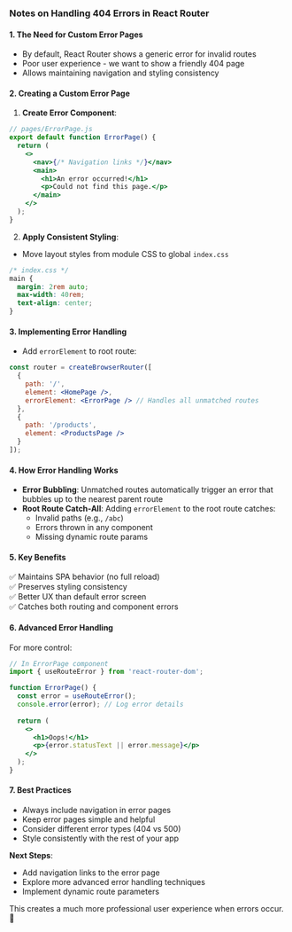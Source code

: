 ### **Notes on Handling 404 Errors in React Router**

#### **1. The Need for Custom Error Pages**
- By default, React Router shows a generic error for invalid routes
- Poor user experience - we want to show a friendly 404 page
- Allows maintaining navigation and styling consistency

#### **2. Creating a Custom Error Page**
1. **Create Error Component**:
```jsx
// pages/ErrorPage.js
export default function ErrorPage() {
  return (
    <>
      <nav>{/* Navigation links */}</nav>
      <main>
        <h1>An error occurred!</h1>
        <p>Could not find this page.</p>
      </main>
    </>
  );
}
```

2. **Apply Consistent Styling**:
- Move layout styles from module CSS to global `index.css`
```css
/* index.css */
main {
  margin: 2rem auto;
  max-width: 40rem;
  text-align: center;
}
```

#### **3. Implementing Error Handling**
- Add `errorElement` to root route:
```jsx
const router = createBrowserRouter([
  {
    path: '/',
    element: <HomePage />,
    errorElement: <ErrorPage /> // Handles all unmatched routes
  },
  {
    path: '/products',
    element: <ProductsPage />
  }
]);
```

#### **4. How Error Handling Works**
- **Error Bubbling**: Unmatched routes automatically trigger an error that bubbles up to the nearest parent route
- **Root Route Catch-All**: Adding `errorElement` to the root route catches:
  - Invalid paths (e.g., `/abc`)
  - Errors thrown in any component
  - Missing dynamic route params

#### **5. Key Benefits**
✅ Maintains SPA behavior (no full reload)  
✅ Preserves styling consistency  
✅ Better UX than default error screen  
✅ Catches both routing and component errors  

#### **6. Advanced Error Handling**
For more control:
```jsx
// In ErrorPage component
import { useRouteError } from 'react-router-dom';

function ErrorPage() {
  const error = useRouteError();
  console.error(error); // Log error details
  
  return (
    <>
      <h1>Oops!</h1>
      <p>{error.statusText || error.message}</p>
    </>
  );
}
```

#### **7. Best Practices**
- Always include navigation in error pages
- Keep error pages simple and helpful
- Consider different error types (404 vs 500)
- Style consistently with the rest of your app

**Next Steps**: 
- Add navigation links to the error page
- Explore more advanced error handling techniques
- Implement dynamic route parameters

This creates a much more professional user experience when errors occur. 🔧